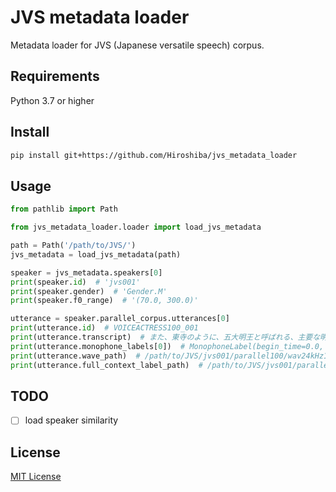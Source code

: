 # JVS metadata loader
Metadata loader for JVS (Japanese versatile speech) corpus.

## Requirements
Python 3.7 or higher

## Install
```bash
pip install git+https://github.com/Hiroshiba/jvs_metadata_loader
```

## Usage
```python
from pathlib import Path

from jvs_metadata_loader.loader import load_jvs_metadata

path = Path('/path/to/JVS/')
jvs_metadata = load_jvs_metadata(path)

speaker = jvs_metadata.speakers[0]
print(speaker.id)  # 'jvs001'
print(speaker.gender)  # 'Gender.M'
print(speaker.f0_range)  # '(70.0, 300.0)'

utterance = speaker.parallel_corpus.utterances[0]
print(utterance.id)  # VOICEACTRESS100_001
print(utterance.transcript)  # また、東寺のように、五大明王と呼ばれる、主要な明王の中央に配されることも多い。
print(utterance.monophone_labels[0])  # MonophoneLabel(begin_time=0.0, end_time=0.48, phoneme='sil')
print(utterance.wave_path)  # /path/to/JVS/jvs001/parallel100/wav24kHz16bit/VOICEACTRESS100_001.wav
print(utterance.full_context_label_path)  # /path/to/JVS/jvs001/parallel100/lab/ful/VOICEACTRESS100_001.lab
```

## TODO
- [ ] load speaker similarity

## License
[MIT License](./LICENSE)
